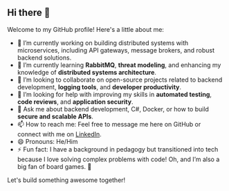 ## Hi there 👋

Welcome to my GitHub profile! Here's a little about me:

- 🔭 I’m currently working on building distributed systems with microservices, including API gateways, message brokers, and robust backend solutions.
- 🌱 I’m currently learning **RabbitMQ**, **threat modeling**, and enhancing my knowledge of **distributed systems architecture**.
- 👯 I’m looking to collaborate on open-source projects related to backend development, **logging tools**, and **developer productivity**.
- 🤔 I’m looking for help with improving my skills in **automated testing**, **code reviews**, and **application security**.
- 💬 Ask me about backend development, C#, Docker, or how to build **secure and scalable APIs**.
- 📫 How to reach me: Feel free to message me here on GitHub or connect with me on [LinkedIn]([https://linkedin.com](https://www.linkedin.com/in/andreasbarbesgaard/)).
- 😄 Pronouns: He/Him
- ⚡ Fun fact: I have a background in pedagogy but transitioned into tech because I love solving complex problems with code! Oh, and I’m also a big fan of board games. 🎲

Let's build something awesome together!

